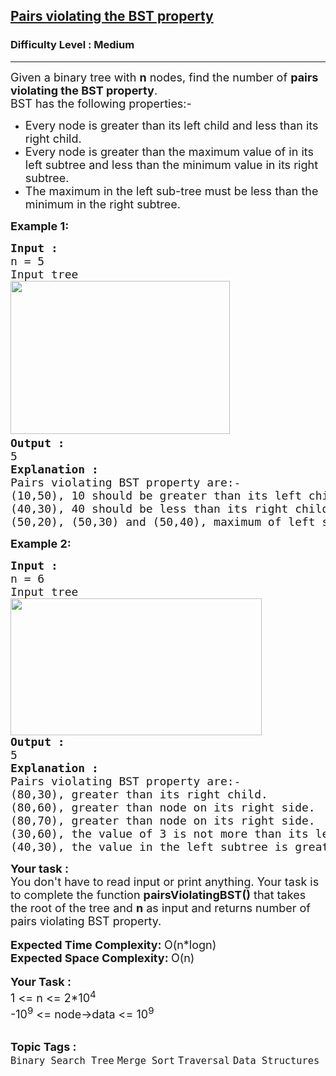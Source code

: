 <h2><a href="https://www.geeksforgeeks.org/problems/pairs-violating-bst-property--212515/1">Pairs violating the BST property</a></h2><h3>Difficulty Level : Medium</h3><hr><div class="problems_problem_content__Xm_eO"><p><span style="font-size: 18px;">Given a binary tree with&nbsp;<strong>n</strong>&nbsp;nodes, find the number of&nbsp;<strong>pairs violating the BST property</strong>.<br></span><span style="font-size: 18px;">BST has the following properties:-</span></p>
<ul>
<li><span style="font-size: 18px;">Every node is greater than its left child and less than its right child.</span></li>
<li><span style="font-size: 18px;">Every node is greater than the maximum value of in its left subtree and less than the minimum value in its right subtree.</span></li>
<li><span style="font-size: 18px;">The maximum in the left sub-tree must be less than the minimum in the right subtree.</span></li>
</ul>
<p><strong><span style="font-size: 18px;">Example 1:</span></strong></p>
<pre><span style="font-size: 18px;"><strong>Input : </strong>
n = 5
Input tree
<img src="https://media.geeksforgeeks.org/img-practice/prod/addEditProblem/861883/Web/Other/blobid0_1709054479.png" alt="" width="351" height="245">    
<strong>Output :</strong>
5
<strong>Explanation : </strong>
Pairs violating BST property are:-
(10,50), 10 should be greater than its left child value.
(40,30), 40 should be less than its right child value.
(50,20), (50,30) and (50,40), maximum of left subtree of 10 is 50 greater than 20, 30 and 40 of its right subtree.</span></pre>
<p><strong><span style="font-size: 18px;">Example 2:</span></strong></p>
<pre><span style="font-size: 18px;"><strong>Input : </strong>
n = 6<br>Input tree
<img src="https://media.geeksforgeeks.org/img-practice/prod/addEditProblem/861883/Web/Other/blobid1_1709055216.png" alt="" width="402" height="219">
<strong>Output :</strong>
5  
<strong>Explanation :</strong>
Pairs violating BST property are:-
(80,30), greater than its right child.
(80,60), greater than node on its right side.
(80,70), greater than node on its right side.
(30,60), the value of 3 is not more than its left child.
(40,30), the value in the left subtree is greater than the value of the right subtree.</span></pre>
<div><strong><span style="font-size: 18px;">Your task :</span></strong></div>
<div><span style="font-size: 18px;">You don't have to read input or print anything. Your task is to complete the function&nbsp;<strong>pairsViolatingBST</strong><strong>()</strong>&nbsp;that takes the root of the tree and&nbsp;<strong>n</strong>&nbsp;as input and returns number of pairs violating BST property.<br></span></div>
<div>&nbsp;</div>
<div><strong><span style="font-size: 18px;">Expected Time Complexity:&nbsp;</span></strong><span style="font-size: 18px;">O(n*logn)</span></div>
<div><strong><span style="font-size: 18px;">Expected Space Complexity:&nbsp;</span></strong><span style="font-size: 18px;">O(n)</span></div>
<div>&nbsp;</div>
<div><strong><span style="font-size: 18px;">Your Task :</span></strong></div>
<div><span style="font-size: 18px;">1 &lt;= n &lt;= 2*10<sup>4</sup></span></div>
<div><span style="font-size: 18px;">-10<sup>9</sup>&nbsp;&lt;= node-&gt;data &lt;= 10<sup>9</sup></span></div></div><br><p><span style=font-size:18px><strong>Topic Tags : </strong><br><code>Binary Search Tree</code>&nbsp;<code>Merge Sort</code>&nbsp;<code>Traversal</code>&nbsp;<code>Data Structures</code>&nbsp;